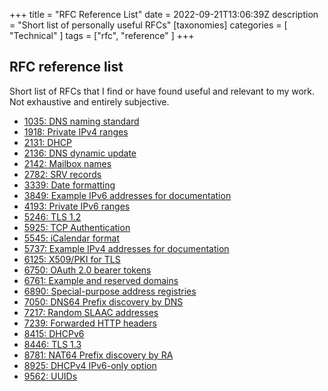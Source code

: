 +++
title = "RFC Reference List"
date = 2022-09-21T13:06:39Z
description = "Short list of personally useful RFCs"
[taxonomies]
categories = [ "Technical" ]
tags = ["rfc", "reference" ]
+++

## RFC reference list

Short list of RFCs that I find or have found useful and relevant to my work. Not exhaustive and entirely subjective.

- [1035: DNS naming standard](https://www.rfc-editor.org/rfc/rfc1035)
- [1918: Private IPv4 ranges](https://www.rfc-editor.org/rfc/rfc1918)
- [2131: DHCP](https://www.rfc-editor.org/rfc/rfc1514)
- [2136: DNS dynamic update](https://www.rfc-editor.org/rfc/rfc2136)
- [2142: Mailbox names](https://www.rfc-editor.org/rfc/rfc2142)
- [2782: SRV records](https://www.rfc-editor.org/rfc/rfc2782)
- [3339: Date formatting](https://www.rfc-editor.org/rfc/rfc3339)
- [3849: Example IPv6 addresses for documentation](https://www.rfc-editor.org/rfc/rfc3849)
- [4193: Private IPv6 ranges](https://www.rfc-editor.org/rfc/rfc4193)
- [5246: TLS 1.2](https://www.rfc-editor.org/rfc/rfc5246)
- [5925: TCP Authentication](https://datatracker.ietf.org/doc/html/rfc5925)
- [5545: iCalendar format](https://www.rfc-editor.org/rfc/rfc5545)
- [5737: Example IPv4 addresses for documentation](https://www.rfc-editor.org/rfc/rfc5737)
- [6125: X509/PKI for TLS](https://www.rfc-editor.org/rfc/rfc6125)
- [6750: OAuth 2.0 bearer tokens](https://www.rfc-editor.org/rfc/rfc6750)
- [6761: Example and reserved domains](https://www.rfc-editor.org/rfc/rfc6761)
- [6890: Special-purpose address registries](https://www.rfc-editor.org/rfc/rfc6890)
- [7050: DNS64 Prefix discovery by DNS](https://www.rfc-editor.org/rfc/rfc7050)
- [7217: Random SLAAC addresses](https://www.rfc-editor.org/rfc/rfc7217)
- [7239: Forwarded HTTP headers](https://www.rfc-editor.org/rfc/rfc7239)
- [8415: DHCPv6](https://www.rfc-editor.org/rfc/rfc8415)
- [8446: TLS 1.3](https://www.rfc-editor.org/rfc/rfc8446)
- [8781: NAT64 Prefix discovery by RA](https://www.rfc-editor.org/rfc/rfc8781)
- [8925: DHCPv4 IPv6-only option](https://www.rfc-editor.org/rfc/rfc8925)
- [9562: UUIDs](https://www.rfc-editor.org/rfc/rfc9562)
